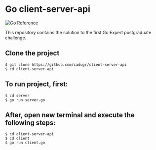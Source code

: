 # Go client-server-api

[![Go Reference](https://pkg.go.dev/badge/golang.org/x/example.svg)](https://pkg.go.dev/golang.org/x/example)

This repository contains the solution to the first Go Expert postgraduate challenge.

## Clone the project

```
$ git clone https://github.com/cadugr/client-server-api
$ cd client-server-api
```

## To run project, first:

```
$ cd server
$ go run server.go
```
## After, open new terminal and execute the following steps:

```
$ cd client-server-api
$ cd client
$ go run client.go
```
